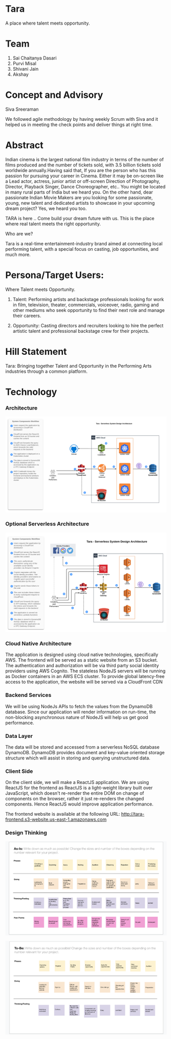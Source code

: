 
# Tara

 A place where talent meets opportunity.


# Team

1. Sai Chaitanya Dasari
2. Purvi Misal
3. Shivani Jain
4. Akshay

# Concept and Advisory
  Siva Sreeraman 
  
We followed agile methodology by having weekly Scrum with Siva and it helped us in meeting the check points and deliver things at right time. 
   
# Abstract 

Indian cinema is the largest national film industry in terms of the number of films produced and the number of tickets sold, with 3.5 billion tickets sold worldwide annually.Having said that, If you are the person who has this passion for pursuing your career in Cinema. Either it may be on-screen like a Lead actor, actress, junior artist or off-screen Direction of Photography, Director, Playback Singer, Dance Choreographer, etc.. You might be located in many rural parts of India but we heard you. On the other hand, dear passionate Indian Movie Makers are you looking for some passionate, young, new talent and dedicated artists to showcase in your upcoming dream project? Yes, we heard you too.

TARA is here .. Come build your dream future with us. This is the place where real talent meets the right opportunity.

Who are we?

Tara is a real-time entertainment-industry brand aimed at connecting local performing talent, with a special focus on casting, job opportunities, and much more.

# Persona/Target Users:
Where Talent meets Opportunity. 

1) Talent: Performing artists and backstage professionals looking for work in film, television, theater, commercials, voiceover, radio, gaming and other mediums who seek opportunity to find their next role and manage their careers.

2) Opportunity: Casting directors and  recruiters looking to hire the perfect artistic talent and professional backstage crew for their projects. 

# Hill Statement
Tara: Bringing together Talent and Opportunity in the Performing Arts industries through a common platform.

# Technology

### Architecture
![Architecture](tara-system-architecture.png)

### Optional Serverless Architecture
![Serverless Architecture](tara-serverless-system-architecture.png)

### Cloud Native Architecture
The application is designed using cloud native technologies, specifically AWS. The frontend will be served as a static website from an S3 bucket. The authentication and authorization will be via third party social identity providers using AWS Cognito. The stateless NodeJS servers will be running as Docker containers in an AWS ECS cluster. To provide global latency-free access to the application, the website will be served via a CloudFront CDN

### Backend Services
We will be using NodeJs APIs to fetch the values from the DynamoDB database. Since our application will render information on run-time, the non-blocking asynchronous nature of NodeJS will help us get good performance.

### Data Layer
The data will be stored and accessed from a serverless NoSQL database DynamoDB. DynamoDB provides document and key-value oriented storage structure which will assist in storing and querying unstructured data.

### Client Side
On the client side, we will make a ReactJS application. We are using ReactJS for the frontend as ReactJS is a light-weight library built over JavaScript, which doesn't re-render the entire DOM on change of components on the browser, rather it just re-renders the changed components. Hence ReactJS would improve application performance.

The frontend website is available at the following URL:
http://tara-frontend.s3-website.us-east-1.amazonaws.com


### Design Thinking
![DesignThinking](DesignThinking_As_Is.png)



![DesignThinking](DesignThinking_To_Be.png)

